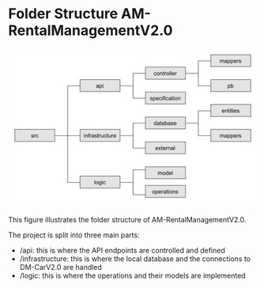 # Folder Structure AM-RentalManagementV2.0

![](../figures/fs_am_rental_management_v2.0.png)

This figure illustrates the folder structure of AM-RentalManagementV2.0.

The project is split into three main parts:
- /api: this is where the API endpoints are controlled and defined
- /infrastructure: this is where the local database and the connections to DM-CarV2.0 are handled
- /logic: this is where the operations and their models are implemented
